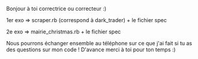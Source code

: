 Bonjour à toi correctrice ou correcteur :)

1er exo => scraper.rb (correspond à dark_trader) + le fichier spec

2e exo => mairie_christmas.rb + le fichier spec

Nous pourrons échanger ensemble au téléphone sur ce que j'ai fait si tu as des questions sur mon code !
D'avance merci à toi pour ton temps :)
